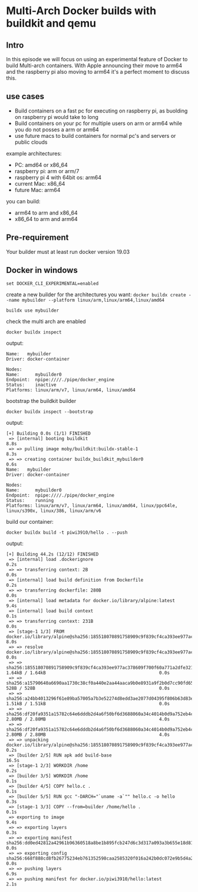 # Multi-Arch Docker builds with buildkit and qemu

## Intro

In this episode we will focus on using an experimental feature of Docker to build Multi-arch containers. With Apple announcing their move to arm64 and the raspberry pi also moving to arm64 it's a perfect moment to discuss this.

## use cases

* Build containers on a fast pc for executing on raspberry pi, as buolding on raspberry pi would take to long
* Build containers on your pc for multiple users on arm or arm64 while you do not posses a arm or arm64
* use future macs to build containers for normal pc's and servers or public clouds

example architectures:

* PC: amd64 or x86_64
* raspberry pi: arm or arm/7
* raspberry pi 4 with 64bit os: arm64
* current Mac: x86_64
* future Mac: arm64

you can build:

* arm64 to arm and x86_64
* x86_64 to arm and arm64

## Pre-requirement

Your builder must at least run docker version 19.03

## Docker in windows

```set DOCKER_CLI_EXPERIMENTAL=enabled```

create a new builder for the architectures you want:
```docker buildx create --name mybuilder --platform linux/arm,linux/arm64,linux/amd64```

```buildx use mybuilder```

check the multi arch are enabled

```docker buildx inspect```

output:

```
Name:   mybuilder
Driver: docker-container

Nodes:
Name:      mybuilder0
Endpoint:  npipe:////./pipe/docker_engine
Status:    inactive
Platforms: linux/arm/v7, linux/arm64, linux/amd64
```

bootstrap the buildkit builder

```docker buildx inspect --bootstrap```

output:

```
[+] Building 0.0s (1/1) FINISHED
 => [internal] booting buildkit                                                                                                          8.8s
 => => pulling image moby/buildkit:buildx-stable-1                                                                                       8.3s
 => => creating container buildx_buildkit_mybuilder0                                                                                     0.6s
Name:   mybuilder
Driver: docker-container

Nodes:
Name:      mybuilder0
Endpoint:  npipe:////./pipe/docker_engine
Status:    running
Platforms: linux/arm/v7, linux/arm64, linux/amd64, linux/ppc64le, linux/s390x, linux/386, linux/arm/v6
```

build our container:

```docker buildx build -t piwi3910/hello . --push```

output:

```
[+] Building 44.2s (12/12) FINISHED
 => [internal] load .dockerignore                                                                                                        0.2s
 => => transferring context: 2B                                                                                                          0.0s
 => [internal] load build definition from Dockerfile                                                                                     0.2s
 => => transferring dockerfile: 280B                                                                                                     0.0s
 => [internal] load metadata for docker.io/library/alpine:latest                                                                         9.4s
 => [internal] load build context                                                                                                        0.1s
 => => transferring context: 231B                                                                                                        0.0s
 => [stage-1 1/3] FROM docker.io/library/alpine@sha256:185518070891758909c9f839cf4ca393ee977ac378609f700f60a771a2dfe321                  8.0s
 => => resolve docker.io/library/alpine@sha256:185518070891758909c9f839cf4ca393ee977ac378609f700f60a771a2dfe321                          0.0s
 => => sha256:185518070891758909c9f839cf4ca393ee977ac378609f700f60a771a2dfe321 1.64kB / 1.64kB                                           0.0s
 => => sha256:a15790640a6690aa1730c38cf0a440e2aa44aaca9b0e8931a9f2b0d7cc90fd65 528B / 528B                                               0.0s
 => => sha256:a24bb4013296f61e89ba57005a7b3e52274d8edd3ae2077d04395f806b63d83e 1.51kB / 1.51kB                                           0.0s
 => => sha256:df20fa9351a15782c64e6dddb2d4a6f50bf6d3688060a34c4014b0d9a752eb4c 2.80MB / 2.80MB                                           4.0s
 => => sha256:df20fa9351a15782c64e6dddb2d4a6f50bf6d3688060a34c4014b0d9a752eb4c 2.80MB / 2.80MB                                           4.0s
 => => unpacking docker.io/library/alpine@sha256:185518070891758909c9f839cf4ca393ee977ac378609f700f60a771a2dfe321                        0.2s
 => [builder 2/5] RUN apk add build-base                                                                                                16.5s
 => [stage-1 2/3] WORKDIR /home                                                                                                          0.2s
 => [builder 3/5] WORKDIR /home                                                                                                          0.1s
 => [builder 4/5] COPY hello.c .                                                                                                         0.1s
 => [builder 5/5] RUN gcc "-DARCH="`uname -a`"" hello.c -o hello                                                                         0.3s
 => [stage-1 3/3] COPY --from=builder /home/hello .                                                                                      0.1s
 => exporting to image                                                                                                                   9.4s
 => => exporting layers                                                                                                                  0.3s
 => => exporting manifest sha256:dd0ed42812a42961b96360518a8be1b895fcb247d6c3d317a093a3b655e18d81                                        0.0s
 => => exporting config sha256:668f888cd8fb26775234eb761352598caa2585320f016a242b0dc072e9b5d4a2                                          0.0s
 => => pushing layers                                                                                                                    6.9s
 => => pushing manifest for docker.io/piwi3910/hello:latest                                                                              2.1s
```